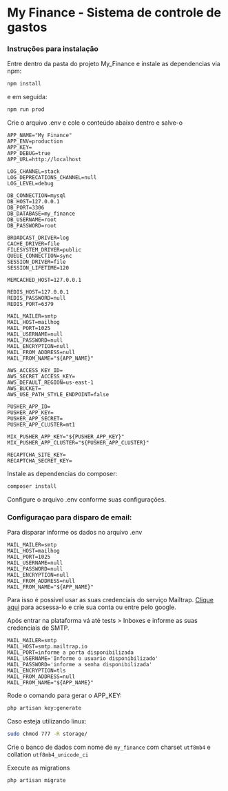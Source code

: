 # My Finance - Sistema de controle de gastos

### Instruções para instalação

Entre dentro da pasta do projeto My_Finance e instale as dependencias via npm:

```bash
npm install
```
e em seguida:
```bash
npm run prod
```

Crie o arquivo .env e cole o conteúdo abaixo dentro e salve-o

```.env
APP_NAME="My Finance"
APP_ENV=production
APP_KEY=
APP_DEBUG=true
APP_URL=http://localhost

LOG_CHANNEL=stack
LOG_DEPRECATIONS_CHANNEL=null
LOG_LEVEL=debug

DB_CONNECTION=mysql
DB_HOST=127.0.0.1
DB_PORT=3306
DB_DATABASE=my_finance
DB_USERNAME=root
DB_PASSWORD=root

BROADCAST_DRIVER=log
CACHE_DRIVER=file
FILESYSTEM_DRIVER=public
QUEUE_CONNECTION=sync
SESSION_DRIVER=file
SESSION_LIFETIME=120

MEMCACHED_HOST=127.0.0.1

REDIS_HOST=127.0.0.1
REDIS_PASSWORD=null
REDIS_PORT=6379

MAIL_MAILER=smtp
MAIL_HOST=mailhog
MAIL_PORT=1025
MAIL_USERNAME=null
MAIL_PASSWORD=null
MAIL_ENCRYPTION=null
MAIL_FROM_ADDRESS=null
MAIL_FROM_NAME="${APP_NAME}"

AWS_ACCESS_KEY_ID=
AWS_SECRET_ACCESS_KEY=
AWS_DEFAULT_REGION=us-east-1
AWS_BUCKET=
AWS_USE_PATH_STYLE_ENDPOINT=false

PUSHER_APP_ID=
PUSHER_APP_KEY=
PUSHER_APP_SECRET=
PUSHER_APP_CLUSTER=mt1

MIX_PUSHER_APP_KEY="${PUSHER_APP_KEY}"
MIX_PUSHER_APP_CLUSTER="${PUSHER_APP_CLUSTER}"

RECAPTCHA_SITE_KEY=
RECAPTCHA_SECRET_KEY=

```

Instale as dependencias do composer:
```bash
composer install
```

Configure o arquivo .env conforme suas configurações.

### Configuraçao para disparo de email:

Para disparar informe os dados no arquivo .env

```.env
MAIL_MAILER=smtp
MAIL_HOST=mailhog
MAIL_PORT=1025
MAIL_USERNAME=null
MAIL_PASSWORD=null
MAIL_ENCRYPTION=null
MAIL_FROM_ADDRESS=null
MAIL_FROM_NAME="${APP_NAME}"
```
Para isso é possivel usar as suas credenciais do serviço Mailtrap. 
<a href="https://mailtrap.io" target="_blank">Clique aqui</a> para acsessa-lo e crie sua conta ou entre pelo google.

Após entrar na plataforma vá até tests > Inboxes e informe as suas credenciais de SMTP.

```.env
MAIL_MAILER=smtp
MAIL_HOST=smtp.mailtrap.io
MAIL_PORT=informe a porta disponibilizada
MAIL_USERNAME='Informe o usuario disponibilizado'
MAIL_PASSWORD='informe a senha disponibilizada'
MAIL_ENCRYPTION=tls
MAIL_FROM_ADDRESS=null
MAIL_FROM_NAME="${APP_NAME}"
```
Rode o comando para gerar o APP_KEY:
```bash
php artisan key:generate
```

Caso esteja utilizando linux:
```bash
sudo chmod 777 -R storage/
```

Crie o banco de dados com nome de ```my_finance``` com charset ```utf8mb4``` e collation ```utf8mb4_unicode_ci```

Execute as migrations

```php artisan migrate```


